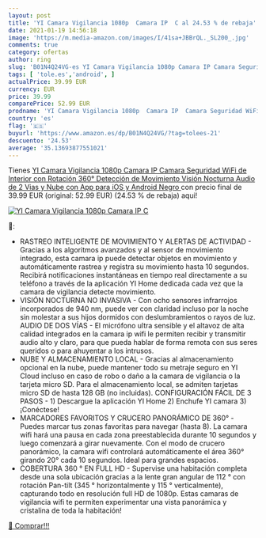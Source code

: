 ```yaml
---
layout: post
title: 'YI Camara Vigilancia 1080p  Camara IP  C al 24.53 % de rebaja'
date: 2021-01-19 14:56:18
image: 'https://m.media-amazon.com/images/I/41sa+JBBrQL._SL200_.jpg'
comments: true
category: ofertas
author: ring
slug: 'B01N4Q24VG-es YI Camara Vigilancia 1080p Camara IP Camara Seguridad WiFi...'
tags: [ 'tole.es','android', ]
actualPrice: 39.99 EUR
currency: EUR
price: 39.99
comparePrice: 52.99 EUR
prodname: 'YI Camara Vigilancia 1080p  Camara IP  Camara Seguridad WiFi de Interior con Rotación 360°  Detección de Movimiento  Visión Nocturna  Audio de 2 Vias y Nube con App para iOS y Android  Negro '
country: 'es'
flag: '🇪🇸'
buyurl: 'https://www.amazon.es/dp/B01N4Q24VG/?tag=tolees-21'
descuento: '24.53'
average: '35.13693877551021'
---
```


Tienes [YI Camara Vigilancia 1080p  Camara IP  Camara Seguridad WiFi de Interior con Rotación 360°  Detección de Movimiento  Visión Nocturna  Audio de 2 Vias y Nube con App para iOS y Android  Negro ](https://www.amazon.es/dp/B01N4Q24VG/?tag=tolees-21) con precio final de  39.99 EUR (original: 52.99 EUR) (24.53 %  de rebaja) aqui!

[![YI Camara Vigilancia 1080p  Camara IP  C](https://m.media-amazon.com/images/I/41sa+JBBrQL._SL200_.jpg)](https://www.amazon.es/dp/B01N4Q24VG/?tag=tolees-21)

🔎:

- RASTREO INTELIGENTE DE MOVIMIENTO Y ALERTAS DE ACTIVIDAD - Gracias a los algoritmos avanzados y al sensor de movimiento integrado, esta camara ip puede detectar objetos en movimiento y automáticamente rastrea y registra su movimiento hasta 10 segundos. Recibirá notificaciones instantáneas en tiempo real directamente a su teléfono a través de la aplicación YI Home dedicada cada vez que la camara de vigilancia detecte movimiento.
- VISIÓN NOCTURNA NO INVASIVA - Con ocho sensores infrarrojos incorporados de 940 nm, puede ver con claridad incluso por la noche sin molestar a sus hijos dormidos con deslumbramientos o rayos de luz. AUDIO DE DOS VÍAS - El micrófono ultra sensible y el altavoz de alta calidad integrados en la camara ip wifi le permiten recibir y transmitir audio alto y claro, para que pueda hablar de forma remota con sus seres queridos o para ahuyentar a los intrusos.
- NUBE Y ALMACENAMIENTO LOCAL - Gracias al almacenamiento opcional en la nube, puede mantener todo su metraje seguro en YI Cloud incluso en caso de robo o daño a la camara de vigilancia o la tarjeta micro SD. Para el almacenamiento local, se admiten tarjetas micro SD de hasta 128 GB (no incluidas). CONFIGURACIÓN FÁCIL DE 3 PASOS - 1) Descargue la aplicación YI Home 2) Enchufe YI camara 3) ¡Conéctese!
- MARCADORES FAVORITOS Y CRUCERO PANORÁMICO DE 360° - Puedes marcar tus zonas favoritas para navegar (hasta 8). La camara wifi hará una pausa en cada zona preestablecida durante 10 segundos y luego comenzará a girar nuevamente. Con el modo de crucero panorámico, la camara wifi controlará automáticamente el área 360° girando 20° cada 10 segundos. Ideal para grandes espacios.
- COBERTURA 360 ° EN FULL HD - Supervise una habitación completa desde una sola ubicación gracias a la lente gran angular de 112 ° con rotación Pan-tilt (345 ° horizontalmente y 115 ° verticalmente), capturando todo en resolución full HD de 1080p. Estas camaras de vigilancia wifi te permiten experimentar una vista panorámica y cristalina de toda la habitación!

[🛒 Comprar!!!](https://www.amazon.es/dp/B01N4Q24VG/?tag=tolees-21)
